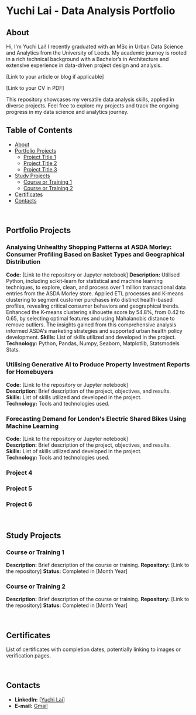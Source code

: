 # Yuchi Lai - Data Analysis Portfolio

## About
Hi, I'm Yuchi Lai! I recently graduated with an MSc in Urban Data Science and Analytics from the University of Leeds. My academic journey is rooted in a rich technical background with a Bachelor’s in Architecture and extensive experience in data-driven project design and analysis.

[Link to your article or blog if applicable]

[Link to your CV in PDF]

This repository showcases my versatile data analysis skills, applied in diverse projects. Feel free to explore my projects and track the ongoing progress in my data science and analytics journey.

## Table of Contents
- [About](#about)
- [Portfolio Projects](#portfolio-projects)
  - [Project Title 1](#project-title-1)
  - [Project Title 2](#project-title-2)
  - [Project Title 3](#project-title-3)
- [Study Projects](#study-projects)
  - [Course or Training 1](#course-or-training-1)
  - [Course or Training 2](#course-or-training-2)
- [Certificates](#certificates)
- [Contacts](#contacts)

<br>

## Portfolio Projects
### Analysing Unhealthy Shopping Patterns at ASDA Morley: Consumer Profiling Based on Basket Types and Geographical Distribution  
**Code:** [Link to the repository or Jupyter notebook]
**Description:** Utilised Python, including scikit-learn for statistical and machine learning techniques, to explore, clean, and process over 1 million transactional data entries from the ASDA Morley store. Applied ETL processes and K-means clustering to segment customer purchases into distinct health-based profiles, revealing critical consumer behaviors and geographical trends. Enhanced the K-means clustering silhouette score by 54.8%, from 0.42 to 0.65, by selecting optimal features and using Mahalanobis distance to remove outliers. The insights gained from this comprehensive analysis informed ASDA's marketing strategies and supported urban health policy development.
**Skills:** List of skills utilized and developed in the project.
**Technology:** Python, Pandas, Numpy, Seaborn, Matplotlib, Statsmodels Stats.

### Utilising Generative AI to Produce Property Investment Reports for Homebuyers
**Code:** [Link to the repository or Jupyter notebook]  
**Description:** Brief description of the project, objectives, and results.  
**Skills:** List of skills utilized and developed in the project.  
**Technology:** Tools and technologies used.

### Forecasting Demand for London's Electric Shared Bikes Using Machine Learning
**Code:** [Link to the repository or Jupyter notebook]  
**Description:** Brief description of the project, objectives, and results.  
**Skills:** List of skills utilized and developed in the project.  
**Technology:** Tools and technologies used.  

### Project 4
### Project 5
### Project 6

<br>

## Study Projects
### Course or Training 1
**Description:** Brief description of the course or training.
**Repository:** [Link to the repository]
**Status:** Completed in [Month Year]

### Course or Training 2
**Description:** Brief description of the course or training.
**Repository:** [Link to the repository]
**Status:** Completed in [Month Year]

<br>

## Certificates
List of certificates with completion dates, potentially linking to images or verification pages.

<br>

## Contacts
- **LinkedIn:** [[Yuchi Lai](https://www.linkedin.com/in/yuchi-lai-37937b256/)]
- **E-mail:** [Gmail](hongyuelai@gmail.com)
